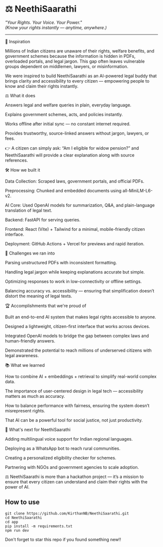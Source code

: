 # ⚖️ NeethiSaarathi  
*"Your Rights. Your Voice. Your Power."*  
*(Know your rights instantly — anytime, anywhere.)*

---

🌟 Inspiration

Millions of Indian citizens are unaware of their rights, welfare benefits, and government schemes because the information is hidden in PDFs, overloaded portals, and legal jargon. This gap often leaves vulnerable groups dependent on middlemen, lawyers, or misinformation.

We were inspired to build NeethiSaarathi as an AI-powered legal buddy that brings clarity and accessibility to every citizen — empowering people to know and claim their rights instantly.

⚖️ What it does

Answers legal and welfare queries in plain, everyday language.

Explains government schemes, acts, and policies instantly.

Works offline after initial sync — no constant internet required.

Provides trustworthy, source-linked answers without jargon, lawyers, or fees.

👉 A citizen can simply ask: “Am I eligible for widow pension?” and NeethiSaarathi will provide a clear explanation along with source references.

🛠️ How we built it

Data Collection: Scraped laws, government portals, and official PDFs.

Preprocessing: Chunked and embedded documents using all-MiniLM-L6-v2.

AI Core: Used OpenAI models for summarization, Q&A, and plain-language translation of legal text.

Backend: FastAPI for serving queries.

Frontend: React (Vite) + Tailwind for a minimal, mobile-friendly citizen interface.

Deployment: GitHub Actions + Vercel for previews and rapid iteration.

🚧 Challenges we ran into

Parsing unstructured PDFs with inconsistent formatting.

Handling legal jargon while keeping explanations accurate but simple.

Optimizing responses to work in low-connectivity or offline settings.

Balancing accuracy vs. accessibility — ensuring that simplification doesn’t distort the meaning of legal texts.

🏆 Accomplishments that we're proud of

Built an end-to-end AI system that makes legal rights accessible to anyone.

Designed a lightweight, citizen-first interface that works across devices.

Integrated OpenAI models to bridge the gap between complex laws and human-friendly answers.

Demonstrated the potential to reach millions of underserved citizens with legal awareness.

📚 What we learned

How to combine AI + embeddings + retrieval to simplify real-world complex data.

The importance of user-centered design in legal tech — accessibility matters as much as accuracy.

How to balance performance with fairness, ensuring the system doesn’t misrepresent rights.

That AI can be a powerful tool for social justice, not just productivity.

🔮 What's next for NeethiSaarathi

Adding multilingual voice support for Indian regional languages.

Deploying as a WhatsApp bot to reach rural communities.

Creating a personalized eligibility checker for schemes.

Partnering with NGOs and government agencies to scale adoption.

⚖️ NeethiSaarathi is more than a hackathon project — it’s a mission to ensure that every citizen can understand and claim their rights with the power of AI.


## How to use

```
git clone https://github.com/KirthanNB/NeethiSaarathi.git 
cd NeethiSaarathi
cd app
pip install -m requirements.txt
npm run dev
```

Don't forget to star this repo if you found something new!!

